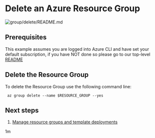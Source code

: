 
# Delete an Azure Resource Group

![group/delete/README.md](https://github.com/Azure-Samples/java-on-azure-examples/workflows/group/delete/README.md/badge.svg)

## Prerequisites

This example assumes you are logged into Azure CLI and have set your default
subscription, if you have NOT done so please go to our top-level
[README](../../../README.md)

## Delete the Resource Group

To delete the Resource Group use the following command line:

<!-- workflow.cron(0 2 * * 0) -->
<!-- workflow.include(../create/README.md) -->

```shell
 az group delete --name $RESOURCE_GROUP --yes
```

<!-- workflow.directOnly()
export RESULT=$(az group show --name $RESOURCE_GROUP --output tsv --query name)
if [[ "$RESULT" == "$RESOURCE_GROUP" ]]; then
  exit 1
fi
  -->

## Next steps

1. [Manage resource groups and template deployments](https://docs.microsoft.com/en-us/cli/azure/group)

1m
